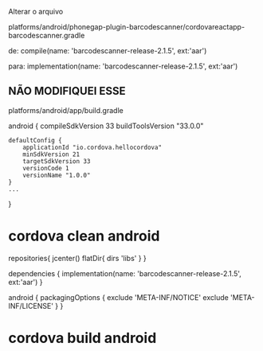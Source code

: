 Alterar o arquivo 

platforms/android/phonegap-plugin-barcodescanner/cordovareactapp-barcodescanner.gradle

de:
compile(name: 'barcodescanner-release-2.1.5', ext:'aar')

para:
implementation(name: 'barcodescanner-release-2.1.5', ext:'aar')

## NÃO MODIFIQUEI ESSE
platforms/android/app/build.gradle

android {
    compileSdkVersion 33
    buildToolsVersion "33.0.0"

    defaultConfig {
        applicationId "io.cordova.hellocordova"
        minSdkVersion 21
        targetSdkVersion 33
        versionCode 1
        versionName "1.0.0"
    }
    ...
}

# cordova clean android

repositories{
    jcenter()
    flatDir{
        dirs 'libs'
    }
}

dependencies {
    implementation(name: 'barcodescanner-release-2.1.5', ext:'aar')
}

android {
    packagingOptions {
        exclude 'META-INF/NOTICE'
        exclude 'META-INF/LICENSE'
    }
}


# cordova build android